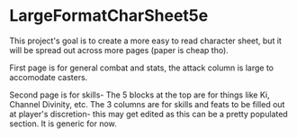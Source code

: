 # LargeFormatCharSheet5e

This project's goal is to create a more easy to read character sheet, but it will be spread out across more pages (paper is cheap tho).

First page is for general combat and stats, the attack column is large to accomodate casters.

Second page is for skills- The 5 blocks at the top are for things like Ki, Channel Divinity, etc. The 3 columns are for skills and feats to be filled out at player's discretion- this may get edited as this can be a pretty populated section. It is generic for now.
